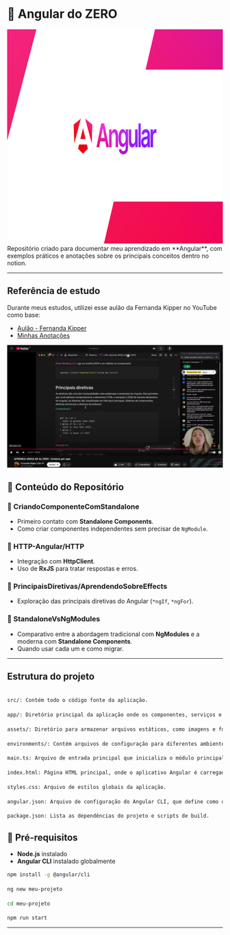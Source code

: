 # 📕  Angular do ZERO  
<img src="img-angular/img-1.png" alt="App Screenshot" width="100%" height="500"/>
Repositório criado para documentar meu aprendizado em **Angular**, com exemplos práticos e anotações sobre os principais conceitos dentro no notion.  

---
##  Referência de estudo

Durante meus estudos, utilizei esse aulão da Fernanda Kipper no YouTube como base:

- [Aulão - Fernanda Kipper](https://www.youtube.com/live/e4OLH13mVKc)
- [Minhas Anotações](https://ruddy-politician-b1d.notion.site/ANGULAR-KipperDev-251df6f285d3809397c2e6d5da65ba49)
<p align="center">
  <img src="img-angular/img-2.png" alt="App Screenshot" width="800" align=center/>
</p>

## 📑 Conteúdo do Repositório  

### 🔹 CriandoComponenteComStandalone  
- Primeiro contato com **Standalone Components**.  
- Como criar componentes independentes sem precisar de `NgModule`.  

### 🔹 HTTP-Angular/HTTP  
- Integração com **HttpClient**.  
- Uso de **RxJS** para tratar respostas e erros.  

### 🔹 PrincipaisDiretivas/AprendendoSobreEffects  
- Exploração das principais diretivas do Angular (`*ngIf`, `*ngFor`).  
 

### 🔹 StandaloneVsNgModules  
- Comparativo entre a abordagem tradicional com **NgModules** e a moderna com **Standalone Components**.  
- Quando usar cada um e como migrar.  

---

## Estrutura do projeto

```bash 

src/: Contém todo o código fonte da aplicação.

app/: Diretório principal da aplicação onde os componentes, serviços e módulos são organizados.

assets/: Diretório para armazenar arquivos estáticos, como imagens e fontes.

environments/: Contém arquivos de configuração para diferentes ambientes (desenvolvimento, produção, etc.).

main.ts: Arquivo de entrada principal que inicializa o módulo principal da aplicação.

index.html: Página HTML principal, onde o aplicativo Angular é carregado.

styles.css: Arquivo de estilos globais da aplicação.

angular.json: Arquivo de configuração do Angular CLI, que define como o projeto é construído e servido.

package.json: Lista as dependências do projeto e scripts de build.

```

## 🔹 Pré-requisitos  
- **Node.js** instalado 
- **Angular CLI** instalado globalmente
```bash
npm install -g @angular/cli

ng new meu-projeto

cd meu-projeto 

npm run start

```

---
